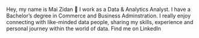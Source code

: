 Hey, my name is Mai Zidan 👋
I work as a Data & Analytics Analyst. 
I have a Bachelor’s degree in Commerce and Business Adminstration.
I really enjoy connecting with like-minded data people, sharing my skills, experience and personal journey within the world of data.
Find me on LinkedIn 
